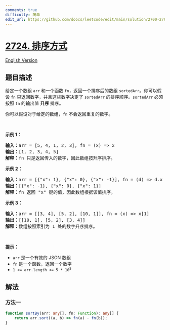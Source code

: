 ```yaml
---
comments: true
difficulty: 简单
edit_url: https://github.com/doocs/leetcode/edit/main/solution/2700-2799/2724.Sort%20By/README.md
---
```


# [2724. 排序方式](https://leetcode.cn/problems/sort-by)

[English Version](/solution/2700-2799/2724.Sort%20By/README_EN.md)

## 题目描述

<!-- 这里写题目描述 -->

<p>给定一个数组 <code>arr</code> 和一个函数 <code>fn</code>，返回一个排序后的数组 <code>sortedArr</code>。你可以假设 <code>fn</code> 只返回数字，并且这些数字决定了 <code>sortedArr</code> 的排序顺序。<code>sortedArr</code> 必须按照 <code>fn</code> 的输出值&nbsp;<strong>升序</strong> 排序。</p>

<p>你可以假设对于给定的数组，<code>fn</code> 不会返回重复的数字。</p>

<p>&nbsp;</p>

<p><strong class="example">示例 1：</strong></p>

<pre>
<b>输入：</b>arr = [5, 4, 1, 2, 3], fn = (x) =&gt; x
<b>输出：</b>[1, 2, 3, 4, 5]
<b>解释：</b>fn 只是返回传入的数字，因此数组按升序排序。
</pre>

<p><strong class="example">示例 2：</strong></p>

<pre>
<b>输入：</b>arr = [{"x": 1}, {"x": 0}, {"x": -1}], fn = (d) =&gt; d.x
<b>输出：</b>[{"x": -1}, {"x": 0}, {"x": 1}]
<b>解释：</b>fn 返回 "x" 键的值，因此数组根据该值排序。
</pre>

<p><strong class="example">示例 3：</strong></p>

<pre>
<b>输入：</b>arr = [[3, 4], [5, 2], [10, 1]], fn = (x) =&gt; x[1]
<b>输出：</b>[[10, 1], [5, 2], [3, 4]]
<b>解释：</b>数组按照索引为 1 处的数字升序排序。
</pre>

<p>&nbsp;</p>

<p><strong>提示：</strong></p>

<ul>
	<li><code>arr</code> 是一个有效的 JSON 数组</li>
	<li><code>fn</code> 是一个函数，返回一个数字</li>
	<li><code>1 &lt;=&nbsp;arr.length &lt;= 5 * 10<sup>5</sup></code></li>
</ul>

## 解法

### 方法一

<!-- tabs:start -->

```ts
function sortBy(arr: any[], fn: Function): any[] {
    return arr.sort((a, b) => fn(a) - fn(b));
}
```

<!-- tabs:end -->

<!-- end -->
